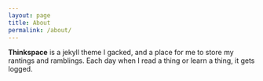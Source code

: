 ```yaml
---
layout: page
title: About
permalink: /about/
---
```


**Thinkspace** is a jekyll theme I gacked, and a place for me to store my rantings and ramblings. Each day when I read a thing or learn a thing, it gets logged. 
